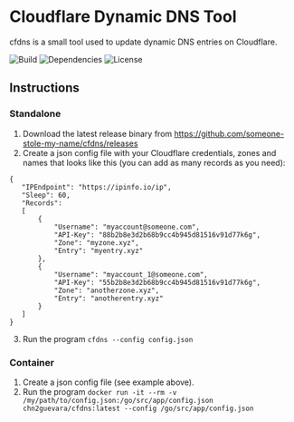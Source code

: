 # Cloudflare Dynamic DNS Tool
cfdns is a small tool used to update dynamic DNS entries on Cloudflare.

![Build](https://github.com/someone-stole-my-name/cfdns/workflows/Build/badge.svg)
![Dependencies](https://img.shields.io/librariesio/github/someone-stole-my-name/cfdns)
![License](https://img.shields.io/github/license/someone-stole-my-name/cfdns?color=green)

## Instructions

### Standalone
 1. Download the latest release binary from https://github.com/someone-stole-my-name/cfdns/releases
 2. Create a json config file with your Cloudflare credentials, zones and names that looks like this (you can add as many records as you need):

 ```
 {
    "IPEndpoint": "https://ipinfo.io/ip",
    "Sleep": 60,
    "Records":
    [
        {
            "Username": "myaccount@someone.com",
            "API-Key": "88b2b8e3d2b68b9cc4b945d81516v91d77k6g",
            "Zone": "myzone.xyz",
            "Entry": "myentry.xyz"
        },
        {
            "Username": "myaccount_1@someone.com",
            "API-Key": "55b2b8e3d2b68b9cc4b945d81516v91d77k6g",
            "Zone": "anotherzone.xyz",
            "Entry": "anotherentry.xyz"
        }
    ]
}
 ```

 3. Run the program `cfdns --config config.json`

### Container

 1. Create a json config file (see example above).
 2. Run the program `docker run -it --rm -v /my/path/to/config.json:/go/src/app/config.json chn2guevara/cfdns:latest --config /go/src/app/config.json`